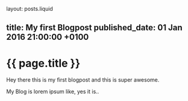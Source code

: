 layout: posts.liquid

title:   My first Blogpost
published_date:    01 Jan 2016 21:00:00 +0100
---
# {{ page.title }}

Hey there this is my first blogpost and this is super awesome.

My Blog is lorem ipsum like, yes it is..
